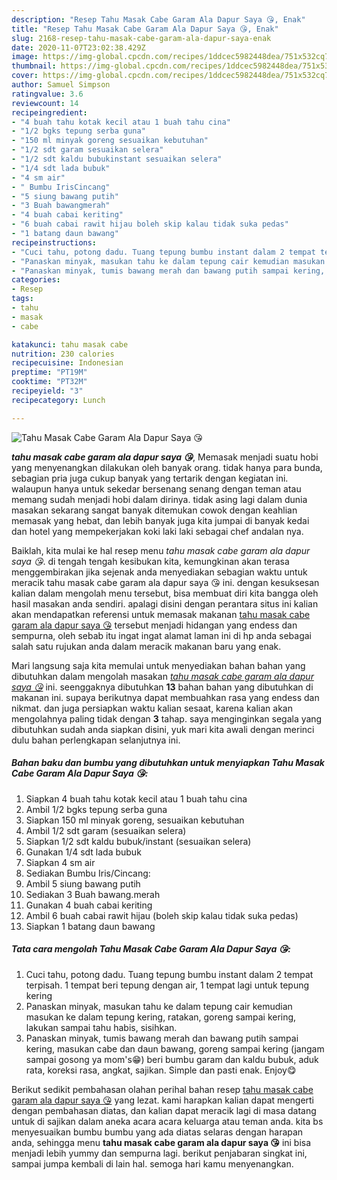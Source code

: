 ```yaml
---
description: "Resep Tahu Masak Cabe Garam Ala Dapur Saya 😘, Enak"
title: "Resep Tahu Masak Cabe Garam Ala Dapur Saya 😘, Enak"
slug: 2168-resep-tahu-masak-cabe-garam-ala-dapur-saya-enak
date: 2020-11-07T23:02:38.429Z
image: https://img-global.cpcdn.com/recipes/1ddcec5982448dea/751x532cq70/tahu-masak-cabe-garam-ala-dapur-saya-😘-foto-resep-utama.jpg
thumbnail: https://img-global.cpcdn.com/recipes/1ddcec5982448dea/751x532cq70/tahu-masak-cabe-garam-ala-dapur-saya-😘-foto-resep-utama.jpg
cover: https://img-global.cpcdn.com/recipes/1ddcec5982448dea/751x532cq70/tahu-masak-cabe-garam-ala-dapur-saya-😘-foto-resep-utama.jpg
author: Samuel Simpson
ratingvalue: 3.6
reviewcount: 14
recipeingredient:
- "4 buah tahu kotak kecil atau 1 buah tahu cina"
- "1/2 bgks tepung serba guna"
- "150 ml minyak goreng sesuaikan kebutuhan"
- "1/2 sdt garam sesuaikan selera"
- "1/2 sdt kaldu bubukinstant sesuaikan selera"
- "1/4 sdt lada bubuk"
- "4 sm air"
- " Bumbu IrisCincang"
- "5 siung bawang putih"
- "3 Buah bawangmerah"
- "4 buah cabai keriting"
- "6 buah cabai rawit hijau boleh skip kalau tidak suka pedas"
- "1 batang daun bawang"
recipeinstructions:
- "Cuci tahu, potong dadu. Tuang tepung bumbu instant dalam 2 tempat terpisah. 1 tempat beri tepung dengan air, 1 tempat lagi untuk tepung kering"
- "Panaskan minyak, masukan tahu ke dalam tepung cair kemudian masukan ke dalam tepung kering, ratakan, goreng sampai kering, lakukan sampai tahu habis, sisihkan."
- "Panaskan minyak, tumis bawang merah dan bawang putih sampai kering, masukan cabe dan daun bawang, goreng sampai kering (jangam sampai gosong ya mom&#39;s😁) beri bumbu garam dan kaldu bubuk, aduk rata, koreksi rasa, angkat, sajikan. Simple dan pasti enak. Enjoy😋"
categories:
- Resep
tags:
- tahu
- masak
- cabe

katakunci: tahu masak cabe 
nutrition: 230 calories
recipecuisine: Indonesian
preptime: "PT19M"
cooktime: "PT32M"
recipeyield: "3"
recipecategory: Lunch

---
```



![Tahu Masak Cabe Garam Ala Dapur Saya 😘](https://img-global.cpcdn.com/recipes/1ddcec5982448dea/751x532cq70/tahu-masak-cabe-garam-ala-dapur-saya-😘-foto-resep-utama.jpg)

<b><i>tahu masak cabe garam ala dapur saya 😘</i></b>, Memasak menjadi suatu hobi yang menyenangkan dilakukan oleh banyak orang. tidak hanya para bunda, sebagian pria juga cukup banyak yang tertarik dengan kegiatan ini. walaupun hanya untuk sekedar bersenang senang dengan teman atau memang sudah menjadi hobi dalam dirinya. tidak asing lagi dalam dunia masakan sekarang sangat banyak ditemukan cowok dengan keahlian memasak yang hebat, dan lebih banyak juga kita jumpai di banyak kedai dan hotel yang mempekerjakan koki laki laki sebagai chef andalan nya.



Baiklah, kita mulai ke hal resep menu <i>tahu masak cabe garam ala dapur saya 😘</i>. di tengah tengah kesibukan kita, kemungkinan akan terasa menggembirakan jika sejenak anda menyediakan sebagian waktu untuk meracik tahu masak cabe garam ala dapur saya 😘 ini. dengan kesuksesan kalian dalam mengolah menu tersebut, bisa membuat diri kita bangga oleh hasil masakan anda sendiri. apalagi disini dengan perantara situs ini kalian akan mendapatkan referensi untuk memasak makanan <u>tahu masak cabe garam ala dapur saya 😘</u> tersebut menjadi hidangan yang endess dan sempurna, oleh sebab itu ingat ingat alamat laman ini di hp anda sebagai salah satu rujukan anda dalam meracik makanan baru yang enak.


Mari langsung saja kita memulai untuk menyediakan bahan bahan yang dibutuhkan dalam mengolah masakan <u><i>tahu masak cabe garam ala dapur saya 😘</i></u> ini. seenggaknya dibutuhkan <b>13</b> bahan bahan yang dibutuhkan di makanan ini. supaya berikutnya dapat membuahkan rasa yang endess dan nikmat. dan juga persiapkan waktu kalian sesaat, karena kalian akan mengolahnya paling tidak dengan <b>3</b> tahap. saya menginginkan segala yang dibutuhkan sudah anda siapkan disini, yuk mari kita awali dengan merinci dulu bahan perlengkapan selanjutnya ini.

<!--inarticleads1-->

##### Bahan baku dan bumbu yang dibutuhkan untuk menyiapkan Tahu Masak Cabe Garam Ala Dapur Saya 😘:

1. Siapkan 4 buah tahu kotak kecil atau 1 buah tahu cina
1. Ambil 1/2 bgks tepung serba guna
1. Siapkan 150 ml minyak goreng, sesuaikan kebutuhan
1. Ambil 1/2 sdt garam (sesuaikan selera)
1. Siapkan 1/2 sdt kaldu bubuk/instant (sesuaikan selera)
1. Gunakan 1/4 sdt lada bubuk
1. Siapkan 4 sm air
1. Sediakan  Bumbu Iris/Cincang:
1. Ambil 5 siung bawang putih
1. Sediakan 3 Buah bawang.merah
1. Gunakan 4 buah cabai keriting
1. Ambil 6 buah cabai rawit hijau (boleh skip kalau tidak suka pedas)
1. Siapkan 1 batang daun bawang




<!--inarticleads2-->

##### Tata cara mengolah Tahu Masak Cabe Garam Ala Dapur Saya 😘:

1. Cuci tahu, potong dadu. Tuang tepung bumbu instant dalam 2 tempat terpisah. 1 tempat beri tepung dengan air, 1 tempat lagi untuk tepung kering
1. Panaskan minyak, masukan tahu ke dalam tepung cair kemudian masukan ke dalam tepung kering, ratakan, goreng sampai kering, lakukan sampai tahu habis, sisihkan.
1. Panaskan minyak, tumis bawang merah dan bawang putih sampai kering, masukan cabe dan daun bawang, goreng sampai kering (jangam sampai gosong ya mom&#39;s😁) beri bumbu garam dan kaldu bubuk, aduk rata, koreksi rasa, angkat, sajikan. Simple dan pasti enak. Enjoy😋




Berikut sedikit pembahasan olahan perihal bahan resep <u>tahu masak cabe garam ala dapur saya 😘</u> yang lezat. kami harapkan kalian dapat mengerti dengan pembahasan diatas, dan kalian dapat meracik lagi di masa datang untuk di sajikan dalam aneka acara acara keluarga atau teman anda. kita bs menyesuaikan bumbu bumbu yang ada diatas selaras dengan harapan anda, sehingga menu <b>tahu masak cabe garam ala dapur saya 😘</b> ini bisa menjadi lebih yummy dan sempurna lagi. berikut penjabaran singkat ini, sampai jumpa kembali di lain hal. semoga hari kamu menyenangkan.
